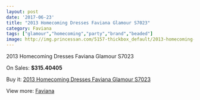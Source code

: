 ```yaml
---
layout: post
date: '2017-06-23'
title: "2013 Homecoming Dresses Faviana Glamour S7023"
category: Faviana
tags: ["glamour","homecoming","party","brand","beaded"]
image: http://img.princessan.com/5157-thickbox_default/2013-homecoming-dresses-faviana-glamour-s7023.jpg
---
```

2013 Homecoming Dresses Faviana Glamour S7023

On Sales: **$315.40405**
<a href="https://www.princessan.com/en/faviana/2400-2013-homecoming-dresses-faviana-glamour-s7023.html"><amp-img layout="responsive" width="600" height="600" src="//img.princessan.com/5157-thickbox_default/2013-homecoming-dresses-faviana-glamour-s7023.jpg" alt="2013 Homecoming Dresses Faviana Glamour S7023 0" /></a>
<a href="https://www.princessan.com/en/faviana/2400-2013-homecoming-dresses-faviana-glamour-s7023.html"><amp-img layout="responsive" width="600" height="600" src="//img.princessan.com/5158-thickbox_default/2013-homecoming-dresses-faviana-glamour-s7023.jpg" alt="2013 Homecoming Dresses Faviana Glamour S7023 1" /></a>

Buy it: [2013 Homecoming Dresses Faviana Glamour S7023](https://www.princessan.com/en/faviana/2400-2013-homecoming-dresses-faviana-glamour-s7023.html "2013 Homecoming Dresses Faviana Glamour S7023")

View more: [Faviana](https://www.princessan.com/en/19-faviana "Faviana")